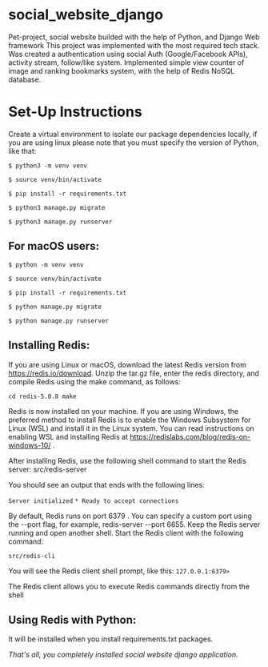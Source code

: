 # social_website_django #
Pet-project, social website builded with the help of Python, and Django Web framework
This project was implemented with the most required tech stack. Was created a authentication using social Auth (Google/Facebook APIs), activity stream, follow/like system.
Implemented simple view counter of image and ranking bookmarks system, with the help of Redis NoSQL database.

# Set-Up Instructions #

Create a virtual environment to isolate our package dependencies locally, if you are using linux please note that you must specify the version of Python, like that:
 
`$ python3 -m venv venv`

`$ source venv/bin/activate`

`$ pip install -r requirements.txt`

`$ python3 manage.py migrate`

`$ python3 manage.py runserver `

## For macOS users: ##

`$ python -m venv venv`

`$ source venv/bin/activate`

`$ pip install -r requirements.txt`

`$ python manage.py migrate`

`$ python manage.py runserver `

## Installing Redis: ##
If you are using Linux or macOS, download the latest Redis version from https://redis.io/download. Unzip the tar.gz file, enter the redis directory, and compile
Redis using the make command, as follows:

`cd redis-5.0.8
make`

Redis is now installed on your machine. If you are using Windows, the preferred
method to install Redis is to enable the Windows Subsystem for Linux (WSL)
and install it in the Linux system. You can read instructions on enabling WSL and installing Redis at https://redislabs.com/blog/redis-on-windows-10/ .

After installing Redis, use the following shell command to start the Redis server:
src/redis-server

You should see an output that ends with the following lines:

`Server initialized`
`* Ready to accept connections`

By default, Redis runs on port 6379 . You can specify a custom port using the --port flag, for example, redis-server --port 6655. Keep the Redis server running and open another shell. Start the Redis client with the following command:

`src/redis-cli`

You will see the Redis client shell prompt, like this:
`127.0.0.1:6379>`

The Redis client allows you to execute Redis commands directly from the shell

## Using Redis with Python: ##
It will be installed when you install requirements.txt packages.

*That's all, you completely installed social website django application.*
